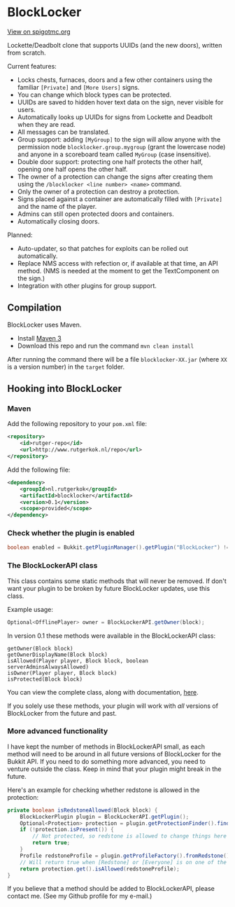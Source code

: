BlockLocker
===========

[View on spigotmc.org](http://www.spigotmc.org/resources/blocklocker.3268/)

Lockette/Deadbolt clone that supports UUIDs (and the new doors), written from scratch.

Current features:

* Locks chests, furnaces, doors and a few other containers using the familiar `[Private]` and `[More Users]` signs.
* You can change which block types can be protected.
* UUIDs are saved to hidden hover text data on the sign, never visible for users.
* Automatically looks up UUIDs for signs from Lockette and Deadbolt when they are read.
* All messages can be translated.
* Group support: adding `[MyGroup]` to the sign will allow anyone with the permission node `blocklocker.group.mygroup` (grant the lowercase node) and anyone in a scoreboard team called `MyGroup` (case insensitive).
* Double door support: protecting one half protects the other half, opening one half opens the other half.
* The owner of a protection can change the signs after creating them using the `/blocklocker <line number> <name>` command.
* Only the owner of a protection can destroy a protection.
* Signs placed against a container are automatically filled with `[Private]` and the name of the player.
* Admins can still open protected doors and containers.
* Automatically closing doors.

Planned:

* Auto-updater, so that patches for exploits can be rolled out automatically.
* Replace NMS access with refection or, if available at that time, an API method. (NMS is needed at the moment to get the TextComponent on the sign.)
* Integration with other plugins for group support.

Compilation
-----------

BlockLocker uses Maven.

* Install [Maven 3](http://maven.apache.org/download.html)
* Download this repo and run the command `mvn clean install`

After running the command there will be a file `blocklocker-XX.jar` (where `XX` is a version number) in the `target` folder.

Hooking into BlockLocker
------------------------

### Maven
Add the following repository to your `pom.xml` file:

```xml
<repository>
	<id>rutger-repo</id>
	<url>http://www.rutgerkok.nl/repo</url>
</repository>
```

Add the following file:

```xml
<dependency>
	<groupId>nl.rutgerkok</groupId>
	<artifactId>blocklocker</artifactId>
	<version>0.1</version>
	<scope>provided</scope>
</dependency>
```

### Check whether the plugin is enabled
```java
boolean enabled = Bukkit.getPluginManager().getPlugin("BlockLocker") != null;
```

### The BlockLockerAPI class
This class contains some static methods that will never be removed. If don't want your plugin to be broken by future BlockLocker updates, use this class.

Example usage:

```java
Optional<OfflinePlayer> owner = BlockLockerAPI.getOwner(block);
```

In version 0.1 these methods were available in the BlockLockerAPI class:

```
getOwner(Block block)
getOwnerDisplayName(Block block)
isAllowed(Player player, Block block, boolean serverAdminsAlwaysAllowed)
isOwner(Player player, Block block)
isProtected(Block block)
```

You can view the complete class, along with documentation, [here](https://github.com/rutgerkok/BlockLocker/blob/master/src/main/java/nl/rutgerkok/blocklocker/BlockLockerAPI.java).

If you solely use these methods, your plugin will work with *all* versions of BlockLocker from the future and past.

### More advanced functionality
I have kept the number of methods in BlockLockerAPI small, as each method will need
to be around in all future versions of BlockLocker for the Bukkit API. If you need to
do something more advanced, you need to venture outside the class. Keep in mind that
your plugin might break in the future.

Here's an example for checking whether redstone is allowed in the protection:

```java
private boolean isRedstoneAllowed(Block block) {
    BlockLockerPlugin plugin = BlockLockerAPI.getPlugin();
    Optional<Protection> protection = plugin.getProtectionFinder().findProtection(block);
    if (!protection.isPresent()) {
        // Not protected, so redstone is allowed to change things here
        return true;
    }
    Profile redstoneProfile = plugin.getProfileFactory().fromRedstone();
    // Will return true when [Redstone] or [Everyone] is on one of the signs
    return protection.get().isAllowed(redstoneProfile);
}
```

If you believe that a method should be added to BlockLockerAPI, please contact me.
(See my Github profile for my e-mail.)
